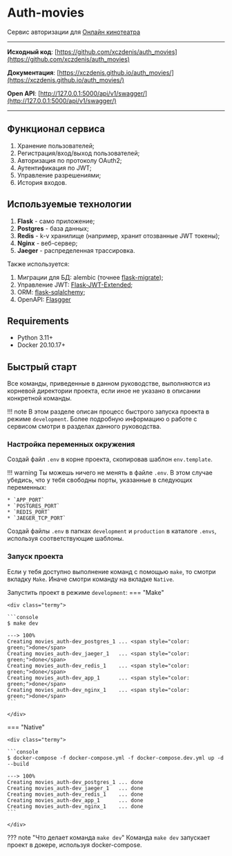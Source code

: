 # Auth-movies


Сервис авторизации для [Онлайн кинотеатра](https://github.com/xczdenis/movies)

<hr>

**Исходный код**: [https://github.com/xczdenis/auth_movies](https://github.com/xczdenis/auth_movies)

**Документация**: [https://xczdenis.github.io/auth_movies/](https://xczdenis.github.io/auth_movies/)

**Open API**: [http://127.0.0.1:5000/api/v1/swagger/](http://127.0.0.1:5000/api/v1/swagger/)
<hr>


## Функционал сервиса
1. Хранение пользователей;
2. Регистрация/вход/выход пользователей;
3. Авторизация по протоколу OAuth2;
4. Аутентификация по JWT;
5. Управление разрешениями;
6. История входов.


## Используемые технологии
1. **Flask** - само приложение;
2. **Postgres** - база данных;
3. **Redis** - k-v хранилище (например, хранит отозванные JWT токены);
4. **Nginx** - веб-сервер;
5. **Jaeger** - распределенная трассировка.

Также используется:

1. Миграции для БД: alembic (точнее [flask-migrate](https://github.com/miguelgrinberg/Flask-Migrate));
2. Управление JWT: [Flask-JWT-Extended](https://flask-jwt-extended.readthedocs.io/en/stable/);
3. ORM: [flask-sqlalchemy](https://flask-sqlalchemy.palletsprojects.com/en/3.0.x/);
4. OpenAPI: [Flasgger](https://github.com/flasgger/flasgger)


## Requirements
* Python 3.11+
* Docker 20.10.17+


## Быстрый старт
Все команды, приведенные в данном руководстве, выполняются из корневой директории проекта,
если иное не указано в описании конкретной команды.

!!! note
    В этом разделе описан процесс быстрого запуска проекта в режиме `development`. Более
    подробную информацию о работе с сервисом смотри в разделах данного руководства.

### Настройка переменных окружения
Создай файл `.env` в корне проекта, скопировав шаблон `env.template`.

!!! warning
    Ты можешь ничего не менять в файле `.env`. В этом случае убедись, что у тебя свободны порты, указанные
    в следующих переменных:

    * `APP_PORT`
    * `POSTGRES_PORT`
    * `REDIS_PORT`
    * `JAEGER_TCP_PORT`

Создай файлы `.env` в папках `development` и `production` в каталоге `.envs`, используя
соответствующие шаблоны.

### Запуск проекта
Если у тебя доступно выполнение команд с помощью `make`, то смотри вкладку `Make`. Иначе смотри
команду на вкладке `Native`.

Запустить проект в режиме `development`:
=== "Make"

    <div class="termy">

    ```console
    $ make dev

    ---> 100%
    Creating movies_auth-dev_postgres_1 ... <span style="color: green;">done</span>
    Creating movies_auth-dev_jaeger_1   ... <span style="color: green;">done</span>
    Creating movies_auth-dev_redis_1    ... <span style="color: green;">done</span>
    Creating movies_auth-dev_app_1      ... <span style="color: green;">done</span>
    Creating movies_auth-dev_nginx_1    ... <span style="color: green;">done</span>
    ```

    </div>

=== "Native"

    <div class="termy">

    ```console
    $ docker-compose -f docker-compose.yml -f docker-compose.dev.yml up -d --build

    ---> 100%
    Creating movies_auth-dev_postgres_1 ... done
    Creating movies_auth-dev_jaeger_1   ... done
    Creating movies_auth-dev_redis_1    ... done
    Creating movies_auth-dev_app_1      ... done
    Creating movies_auth-dev_nginx_1    ... done
    ```

    </div>

??? note "Что делает команда `make dev`"
    Команда `make dev` запускает проект в докере, используя docker-compose.
